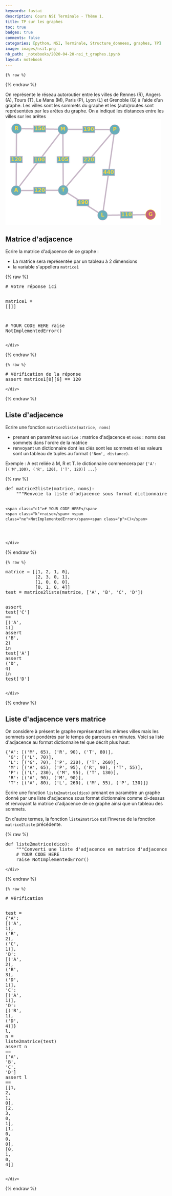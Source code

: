 ```yaml
---
keywords: fastai
description: Cours NSI Terminale - Thème 1.
title: TP sur les graphes
toc: true 
badges: true
comments: false
categories: [python, NSI, Terminale, Structure_donnees, graphes, TP]
image: images/nsi1.png
nb_path: _notebooks/2020-04-20-nsi_t_graphes.ipynb
layout: notebook
---
```


<!--
#################################################
### THIS FILE WAS AUTOGENERATED! DO NOT EDIT! ###
#################################################
# file to edit: _notebooks/2020-04-20-nsi_t_graphes.ipynb
-->

<div class="container" id="notebook-container">
        
    {% raw %}
    
<div class="cell border-box-sizing code_cell rendered">

</div>
    {% endraw %}

<div class="cell border-box-sizing text_cell rendered"><div class="inner_cell">
<div class="text_cell_render border-box-sizing rendered_html">
<p>On représente le réseau autoroutier entre les villes de Rennes (R), Angers (A), Tours (T), Le Mans (M), Paris (P), Lyon (L) et Grenoble (G) à l’aide d’un graphe. Les villes sont les sommets du graphe et les (auto)routes sont représentées par les arêtes du graphe.
On a indiqué les distances entre les villes sur les arêtes
<img src="/images/copied_from_nb/my_icons/graphe.png" alt="Graphe"></p>
<h2 id="Matrice-d'adjacence">Matrice d'adjacence<a class="anchor-link" href="#Matrice-d'adjacence"> </a></h2><p>Ecrire la matrice d'adjacence de ce graphe :</p>
<ul>
<li>La matrice sera représentée par un tableau à 2 dimensions</li>
<li>la variable s'appellera <code>matrice1</code></li>
</ul>

</div>
</div>
</div>
    {% raw %}
    
<div class="cell border-box-sizing code_cell rendered">
<div class="input">

<div class="inner_cell">
    <div class="input_area">
<div class=" highlight hl-ipython3"><pre><span></span><span class="c1"># Votre réponse ici</span>

<span class="n">matrice1</span> <span class="o">=</span> <span class="p">[[]]</span>

<span class="c1"># YOUR CODE HERE</span>
<span class="k">raise</span> <span class="ne">NotImplementedError</span><span class="p">()</span>
</pre></div>

    </div>
</div>
</div>

</div>
    {% endraw %}

    {% raw %}
    
<div class="cell border-box-sizing code_cell rendered">
<div class="input">

<div class="inner_cell">
    <div class="input_area">
<div class=" highlight hl-ipython3"><pre><span></span><span class="c1"># Vérification de la réponse</span>
<span class="k">assert</span> <span class="n">matrice1</span><span class="p">[</span><span class="mi">0</span><span class="p">][</span><span class="mi">6</span><span class="p">]</span> <span class="o">==</span> <span class="mi">120</span>
</pre></div>

    </div>
</div>
</div>

</div>
    {% endraw %}

<div class="cell border-box-sizing text_cell rendered"><div class="inner_cell">
<div class="text_cell_render border-box-sizing rendered_html">
<h2 id="Liste-d'adjacence">Liste d'adjacence<a class="anchor-link" href="#Liste-d'adjacence"> </a></h2><p>Ecrire une fonction <code>matrice2liste(matrice, noms)</code></p>
<ul>
<li>prenant en paramètres <code>matrice</code> : matrice d'adjacence et <code>noms</code> : noms des sommets dans l'ordre de la matrice</li>
<li>renvoyant un dictionnaire dont les clés sont les sommets et les valeurs sont un tableau de tuples au format <code>('Nom', distance)</code>.</li>
</ul>
<p>Exemple : A est reliée à M, R et T. le dictionnaire commencera par 
<code>{'A':[('M',100), ('R', 120), ('T', 120)] ...}</code></p>

</div>
</div>
</div>
    {% raw %}
    
<div class="cell border-box-sizing code_cell rendered">
<div class="input">

<div class="inner_cell">
    <div class="input_area">
<div class=" highlight hl-ipython3"><pre><span></span><span class="k">def</span> <span class="nf">matrice2liste</span><span class="p">(</span><span class="n">matrice</span><span class="p">,</span> <span class="n">noms</span><span class="p">):</span>
    <span class="sd">&quot;&quot;&quot;Renvoie la liste d&#39;adjacence sous format dictionnaire&quot;&quot;&quot;</span>
    
    <span class="c1"># YOUR CODE HERE</span>
    <span class="k">raise</span> <span class="ne">NotImplementedError</span><span class="p">()</span>
</pre></div>

    </div>
</div>
</div>

</div>
    {% endraw %}

    {% raw %}
    
<div class="cell border-box-sizing code_cell rendered">
<div class="input">

<div class="inner_cell">
    <div class="input_area">
<div class=" highlight hl-ipython3"><pre><span></span><span class="n">matrice</span> <span class="o">=</span> <span class="p">[[</span><span class="mi">1</span><span class="p">,</span> <span class="mi">2</span><span class="p">,</span> <span class="mi">1</span><span class="p">,</span> <span class="mi">0</span><span class="p">],</span>
           <span class="p">[</span><span class="mi">2</span><span class="p">,</span> <span class="mi">3</span><span class="p">,</span> <span class="mi">0</span><span class="p">,</span> <span class="mi">1</span><span class="p">],</span>
           <span class="p">[</span><span class="mi">1</span><span class="p">,</span> <span class="mi">0</span><span class="p">,</span> <span class="mi">0</span><span class="p">,</span> <span class="mi">0</span><span class="p">],</span>
           <span class="p">[</span><span class="mi">0</span><span class="p">,</span> <span class="mi">1</span><span class="p">,</span> <span class="mi">0</span><span class="p">,</span> <span class="mi">4</span><span class="p">]]</span>
<span class="n">test</span> <span class="o">=</span> <span class="n">matrice2liste</span><span class="p">(</span><span class="n">matrice</span><span class="p">,</span> <span class="p">[</span><span class="s1">&#39;A&#39;</span><span class="p">,</span> <span class="s1">&#39;B&#39;</span><span class="p">,</span> <span class="s1">&#39;C&#39;</span><span class="p">,</span> <span class="s1">&#39;D&#39;</span><span class="p">])</span>

<span class="k">assert</span> <span class="n">test</span><span class="p">[</span><span class="s1">&#39;C&#39;</span><span class="p">]</span> <span class="o">==</span> <span class="p">[(</span><span class="s1">&#39;A&#39;</span><span class="p">,</span> <span class="mi">1</span><span class="p">)]</span>
<span class="k">assert</span> <span class="p">(</span><span class="s1">&#39;B&#39;</span><span class="p">,</span> <span class="mi">2</span><span class="p">)</span> <span class="ow">in</span> <span class="n">test</span><span class="p">[</span><span class="s1">&#39;A&#39;</span><span class="p">]</span>
<span class="k">assert</span> <span class="p">(</span><span class="s1">&#39;D&#39;</span><span class="p">,</span> <span class="mi">4</span><span class="p">)</span> <span class="ow">in</span> <span class="n">test</span><span class="p">[</span><span class="s1">&#39;D&#39;</span><span class="p">]</span>
</pre></div>

    </div>
</div>
</div>

</div>
    {% endraw %}

<div class="cell border-box-sizing text_cell rendered"><div class="inner_cell">
<div class="text_cell_render border-box-sizing rendered_html">
<h2 id="Liste-d'adjacence-vers-matrice">Liste d'adjacence vers matrice<a class="anchor-link" href="#Liste-d'adjacence-vers-matrice"> </a></h2><p>On considère à présent le graphe représentant les mêmes villes mais les sommets sont pondérés par le temps de parcours en minutes. Voici sa liste d'adjacence au format dictionnaire tel que décrit plus haut:</p>
<div class="highlight"><pre><span></span><span class="p">{</span><span class="s1">&#39;A&#39;</span><span class="p">:</span> <span class="p">[(</span><span class="s1">&#39;M&#39;</span><span class="p">,</span> <span class="mi">65</span><span class="p">),</span> <span class="p">(</span><span class="s1">&#39;R&#39;</span><span class="p">,</span> <span class="mi">90</span><span class="p">),</span> <span class="p">(</span><span class="s1">&#39;T&#39;</span><span class="p">,</span> <span class="mi">80</span><span class="p">)],</span>
 <span class="s1">&#39;G&#39;</span><span class="p">:</span> <span class="p">[(</span><span class="s1">&#39;L&#39;</span><span class="p">,</span> <span class="mi">70</span><span class="p">)],</span>
 <span class="s1">&#39;L&#39;</span><span class="p">:</span> <span class="p">[(</span><span class="s1">&#39;G&#39;</span><span class="p">,</span> <span class="mi">70</span><span class="p">),</span> <span class="p">(</span><span class="s1">&#39;P&#39;</span><span class="p">,</span> <span class="mi">230</span><span class="p">),</span> <span class="p">(</span><span class="s1">&#39;T&#39;</span><span class="p">,</span> <span class="mi">260</span><span class="p">)],</span>
 <span class="s1">&#39;M&#39;</span><span class="p">:</span> <span class="p">[(</span><span class="s1">&#39;A&#39;</span><span class="p">,</span> <span class="mi">65</span><span class="p">),</span> <span class="p">(</span><span class="s1">&#39;P&#39;</span><span class="p">,</span> <span class="mi">95</span><span class="p">),</span> <span class="p">(</span><span class="s1">&#39;R&#39;</span><span class="p">,</span> <span class="mi">90</span><span class="p">),</span> <span class="p">(</span><span class="s1">&#39;T&#39;</span><span class="p">,</span> <span class="mi">55</span><span class="p">)],</span>
 <span class="s1">&#39;P&#39;</span><span class="p">:</span> <span class="p">[(</span><span class="s1">&#39;L&#39;</span><span class="p">,</span> <span class="mi">230</span><span class="p">),</span> <span class="p">(</span><span class="s1">&#39;M&#39;</span><span class="p">,</span> <span class="mi">95</span><span class="p">),</span> <span class="p">(</span><span class="s1">&#39;T&#39;</span><span class="p">,</span> <span class="mi">130</span><span class="p">)],</span>
 <span class="s1">&#39;R&#39;</span><span class="p">:</span> <span class="p">[(</span><span class="s1">&#39;A&#39;</span><span class="p">,</span> <span class="mi">90</span><span class="p">),</span> <span class="p">(</span><span class="s1">&#39;M&#39;</span><span class="p">,</span> <span class="mi">90</span><span class="p">)],</span>
 <span class="s1">&#39;T&#39;</span><span class="p">:</span> <span class="p">[(</span><span class="s1">&#39;A&#39;</span><span class="p">,</span> <span class="mi">80</span><span class="p">),</span> <span class="p">(</span><span class="s1">&#39;L&#39;</span><span class="p">,</span> <span class="mi">260</span><span class="p">),</span> <span class="p">(</span><span class="s1">&#39;M&#39;</span><span class="p">,</span> <span class="mi">55</span><span class="p">),</span> <span class="p">(</span><span class="s1">&#39;P&#39;</span><span class="p">,</span> <span class="mi">130</span><span class="p">)]}</span>
</pre></div>
<p>Ecrire une fonction <code>liste2matrice(dico)</code> prenant en paramètre un graphe donné par une liste d'adjacence sous format dictionnaire comme ci-dessus et renvoyant la matrice d'adjacence de ce graphe ainsi que un tableau des sommets.</p>
<p>En d'autre termes, la fonction <code>liste2matrice</code> est l'inverse de la fonction <code>matrice2liste</code> précédente.</p>

</div>
</div>
</div>
    {% raw %}
    
<div class="cell border-box-sizing code_cell rendered">
<div class="input">

<div class="inner_cell">
    <div class="input_area">
<div class=" highlight hl-ipython3"><pre><span></span><span class="k">def</span> <span class="nf">liste2matrice</span><span class="p">(</span><span class="n">dico</span><span class="p">):</span>
    <span class="sd">&quot;&quot;&quot;Converti une liste d&#39;adjacence en matrice d&#39;adjacence&quot;&quot;&quot;</span>
    <span class="c1"># YOUR CODE HERE</span>
    <span class="k">raise</span> <span class="ne">NotImplementedError</span><span class="p">()</span>
</pre></div>

    </div>
</div>
</div>

</div>
    {% endraw %}

    {% raw %}
    
<div class="cell border-box-sizing code_cell rendered">
<div class="input">

<div class="inner_cell">
    <div class="input_area">
<div class=" highlight hl-ipython3"><pre><span></span><span class="c1"># Vérification</span>

<span class="n">test</span> <span class="o">=</span> <span class="p">{</span><span class="s1">&#39;A&#39;</span><span class="p">:</span> <span class="p">[(</span><span class="s1">&#39;A&#39;</span><span class="p">,</span> <span class="mi">1</span><span class="p">),</span> <span class="p">(</span><span class="s1">&#39;B&#39;</span><span class="p">,</span> <span class="mi">2</span><span class="p">),</span> <span class="p">(</span><span class="s1">&#39;C&#39;</span><span class="p">,</span> <span class="mi">1</span><span class="p">)],</span>
 <span class="s1">&#39;B&#39;</span><span class="p">:</span> <span class="p">[(</span><span class="s1">&#39;A&#39;</span><span class="p">,</span> <span class="mi">2</span><span class="p">),</span> <span class="p">(</span><span class="s1">&#39;B&#39;</span><span class="p">,</span> <span class="mi">3</span><span class="p">),</span> <span class="p">(</span><span class="s1">&#39;D&#39;</span><span class="p">,</span> <span class="mi">1</span><span class="p">)],</span>
 <span class="s1">&#39;C&#39;</span><span class="p">:</span> <span class="p">[(</span><span class="s1">&#39;A&#39;</span><span class="p">,</span> <span class="mi">1</span><span class="p">)],</span>
 <span class="s1">&#39;D&#39;</span><span class="p">:</span> <span class="p">[(</span><span class="s1">&#39;B&#39;</span><span class="p">,</span> <span class="mi">1</span><span class="p">),</span> <span class="p">(</span><span class="s1">&#39;D&#39;</span><span class="p">,</span> <span class="mi">4</span><span class="p">)]}</span>
<span class="n">l</span><span class="p">,</span> <span class="n">n</span> <span class="o">=</span> <span class="n">liste2matrice</span><span class="p">(</span><span class="n">test</span><span class="p">)</span>
<span class="k">assert</span> <span class="n">n</span> <span class="o">==</span> <span class="p">[</span><span class="s1">&#39;A&#39;</span><span class="p">,</span> <span class="s1">&#39;B&#39;</span><span class="p">,</span> <span class="s1">&#39;C&#39;</span><span class="p">,</span> <span class="s1">&#39;D&#39;</span><span class="p">]</span>
<span class="k">assert</span> <span class="n">l</span> <span class="o">==</span> <span class="p">[[</span><span class="mi">1</span><span class="p">,</span> <span class="mi">2</span><span class="p">,</span> <span class="mi">1</span><span class="p">,</span> <span class="mi">0</span><span class="p">],</span> <span class="p">[</span><span class="mi">2</span><span class="p">,</span> <span class="mi">3</span><span class="p">,</span> <span class="mi">0</span><span class="p">,</span> <span class="mi">1</span><span class="p">],</span> <span class="p">[</span><span class="mi">1</span><span class="p">,</span> <span class="mi">0</span><span class="p">,</span> <span class="mi">0</span><span class="p">,</span> <span class="mi">0</span><span class="p">],</span> <span class="p">[</span><span class="mi">0</span><span class="p">,</span> <span class="mi">1</span><span class="p">,</span> <span class="mi">0</span><span class="p">,</span> <span class="mi">4</span><span class="p">]]</span>
</pre></div>

    </div>
</div>
</div>

</div>
    {% endraw %}

</div>
 

